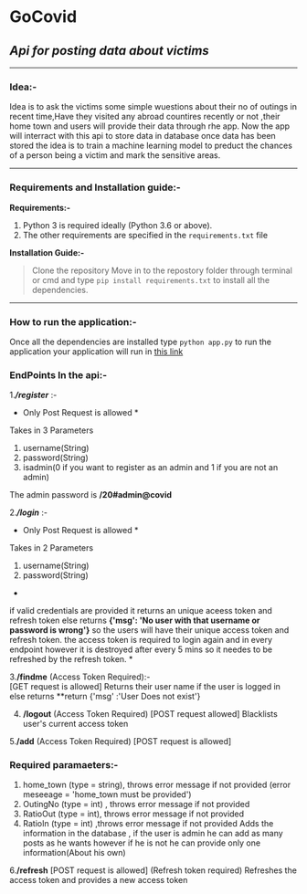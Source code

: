 # GoCovid
## *Api for posting data about victims*
---
### Idea:-

Idea is to ask the victims some simple wuestions about their no of outings in recent time,Have they visited any abroad countires recently or not
,their home town and users will provide their data through rhe app. Now the app will interract with this api to store data in database once data 
has been stored the idea is to train a machine learning model to preduct the chances of a person being a victim and mark the sensitive areas.

---
### Requirements and Installation guide:-
 
 **Requirements:-**

1. Python 3 is required ideally (Python 3.6 or above).
2. The other requirements are specified in the ```requirements.txt``` file

**Installation Guide:-**
> Clone the repository 
> Move in to the repostory folder through terminal or cmd and type 
> ```pip install requirements.txt``` to install all the dependencies.
---

### How to run the application:-

Once all the dependencies are installed type ```python app.py``` to run the application your application will run in [this link](http://127.0.0.1:5000) 

### EndPoints In the api:-


1.***/register*** :-

  * Only Post Request is allowed *

Takes in 3 Parameters
1. username(String)
2. password(String)
3. isadmin(0 if you want to register as an admin and 1 if you are not an admin) 

The admin password is **/20#admin@covid**


2.***/login*** :-

  * Only Post Request is allowed *

Takes in 2 Parameters
1. username(String)
2. password(String)

*
if valid credentials are provided it returns an unique aceess token and refresh token else returns **{'msg': 'No user with that username or password is wrong'}**
so the users will have their unique access token and refresh token.
the access token is required to login again and in every endpoint however it is destroyed after every 5 mins
so it needes to be refreshed by the refresh token.  *


3.**/findme**
  (Access Token Required):-  
  [GET request is allowed]
  Returns their user name if the user is logged in else returns **return {'msg' :'User Does not exist'}  

4. **/logout**
  (Access Token Required)
  [POST request allowed]
  Blacklists user's current access token

5.**/add**
  (Access Token Required)
  [POST request is allowed]
  ### Required paramaeters:-
  
  1. home_town (type = string), throws error message if not provided (error meseeage = 'home_town must be provided')
  2. OutingNo (type = int) , throws error message if not provided
  3. RatioOut (type = int), throws error message if not provided
  4. RatioIn (type = int) ,throws error message if not provided
Adds the information in the database , if the user is admin he can add as many posts as he wants however if he is not he can provide only one information(About his own)  

6.**/refresh**
  [POST request is allowed]
  (Refresh token required)
  Refreshes the access token and provides a new access token











